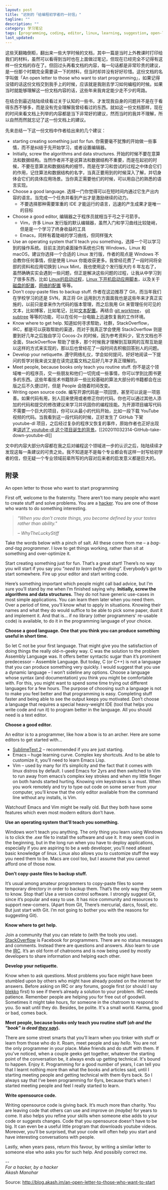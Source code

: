 ```yaml
---
layout: post
title: "迟到的「给编程初学者的一封信」"
tagline: ""
description: ""
category: 学习笔记
tags: [programming, coding, editor, linux, learning, suggestion, open-letter, ]
last_updated:
---
```



这些天翻箱倒柜，翻出来一些大学时候的文档，其中一篇是当时上外教课时打印给我们的材料，虽然可以看得到当时也在上面做过笔记，但现在已经完全不记得有这样一份文档的存在了。但回过头再看文档的内容，每一句话都是非常珍贵的建议，是一份那个时期完全需要读一下的材料，但当时却并没有好好珍惜。这份文档的名字叫做「An open letter to those who want to start programming」，如果记得没错的话这份文档交到我手上的时候，应该就是我刚去学习如何编程的时候。如果当时就能够理解这一份文档内容的话，这些年来我肯定能少走不少的弯路。

在结合到最近陆陆续续看过关于认知的一些书，才发现我自身的问题并不是在于看得东西不够多，而是没有完全理解我曾经看过的东西。就如这一份文档那样，现在的时间来看文档上列举的内容都是当下非常好的建议，然而当时的我并不理解，所以自然而然就忘记了这一份文档上的建议。

先来总结一下这一份文档中作者给出来的几个建议：

- starting creating something just for fun. 你需要毫不犹豫的开始做一些事情，而不是纠结于先开始学习，或者设置编辑器。
- Initially, screw the algorithms and data structures. 开始的时候不要在意算法和数据结构。当然作者并不是说算法和数据结构不重要，而是在起初的时候，不要在意算法和数据结构的细节，而是在学习和尝试的过程之中体会它们的作用，记住算法和数据结构的名字，当真正要用到的时候深入了解，并切身体会它们的具体应用场景。当你真正需要他们的时候，可以用自己的熟悉的语言实现。
- Choose a good language. 选择一门你觉得可以在短时间内通过它生产出内容的语言。当完成一个任务并看到产出才是激励继续的动力。
    - 不要选择那种需要笨重的 IDE 才能运行的语言，迅速的产生成果才是唯一的目标
- Choose a good editor, 编辑器之于程序员就相当于弓之于弓箭手。
    - Vim，许多 Linux 发行版的默认编辑器，虽然入门和学习曲线比较陡峭，但是是一个学习了终身收益的工具
    - Emacs，同样有着陡峭的学习曲线，但同样强大
- Use an operating system that'll teach you something，选择一个可以学习到的操作系统。目前主流的桌面操作系统也只有 Windows，Linux 和 macOS，建议你选择一个合适的 Linux 发行版，作者的观点是 Windows 不会教你任何事情，但是使用 Linux 你能收获更多。我曾经花费了一段时间将全部的资料和应用切换到 Linux Mint，我也使用这个发行版大约 6 年左右了，虽然确确实实会遇到一些问题，但正是解决这些问题的过程，让我从中学习到了很多东西，比如 [Linux的启动过程](/post/2017/09/linux-system-boot-sequence.html)，[Linux 下开机启动应用脚本](/post/2018/02/linux-manage-startup-script.html)，以及关于[磁盘的配置](/post/2019/02/fstab-file.html)，[网络的配置](/post/2019/08/ubuntu-linux-mint-network-configuration.html) 等等。
- Don't copy-paste files to backup stuff. 作者在这边推荐了 Git，而当年我们在学校学习的还是 SVN，真正将 Git 运用到方方面面我也是这些年来才真正实施的，以前只是拿来作为代码的版本管理，而之后我用 Git 来管理任何可见的文本，比如博客，比如笔记，比如[文本配置](https://github.com/einverne/dotfiles)。再结合 [git worktree](/post/2019/03/git-worktree.html)， [git subtree](/post/2020/04/git-subtree-usage.html) 等等的功能，可以在任何一台电脑上迅速恢复我的工作环境。
- Know where to get help. 知道如何寻求帮助，社群，StackOverflow，IRC，都是可以获取帮助的渠道，而对于我真正学会使用 StackOverflow 则是要到好几年之后独自学习 Cocos-2x 的时候，因为参考资料少，官方文档也不全面，StackOverflow 帮助了很多，那个时候我才理解到互联网的互帮互助是以这样的方式来实现的，那以后也曾经花了一段时间去积极回答别人的问题。
- Develop your netiquette. 遵守网络礼仪，学会如何提问，好好地阅读一下提问的哲学对我来说又是在读完这篇文档之后好几年才真正理解的。
- Meet people, because books only teach you routine stuff. 你不是这个领域唯一的程序员，交一些朋友和他们一切完成一些事情，你可以学到比图书更多的东西。这些年看技术书籍除非一些比较基础的算法大部分的书籍都会在出版之后不久便过时，但是 People 会随着时间改变。
- Writing open source code. 编写开源代码是一项回馈，甚至可以说是一项慈善。如果代码有用，别人回来使用或者修正你的代码。你也可以通过其他人添加的代码和提交的修改建议来学习并巩固你的编程技能。为开源项目编写代码不需要一个巨大的项目，你可以从最小的代码开始，比如一段下载 YouTube 视频的代码。当我看到这一段代码的时候，正好发生了 GitHub 下架 youtube-dl 项目，之后经过复杂的程序又恢复的事件，原始作者也正好出现来[讲述了 youtube-dl 这个项目诞生的背景](https://rg3.name/202011071352.html)。[[202011032314-GitHub-take-down-youtube-dl]]


文中的内容大部分内容都在我之后对编程这个领域进一步的认识之后，陆陆续续才发现这每一条建议的可贵之处。我不知道是不是每个专业都会有这样一封写给初学者的信，但无疑一个专业领域前辈所写的内容对后来者的启发意义都是巨大的。



## 附录


An open letter to those who want to start programming


First off, welcome to the fraternity. There aren’t too many people who want to create stuff and solve problems. You are a [hacker](http://www.paulgraham.com/hp.html). You are one of those who wants to do something interesting.

> _“When you don’t create things, you become defined by your tastes rather than ability."_
> 
> _– WhyTheLuckyStiff_

Take the words below with a pinch of salt. All these come from me – a _bag-and-tag programmer_. I love to get things working, rather than sit at something and over-optimize it.

Start creating something just for fun. That’s a great start! There’s no way you will start if you say you “_need to learn before doing_”. Everybody’s got to start somewhere. Fire up your editor and start writing code.

Here’s something important which people might call bad advice, but I’m sure you’ll stand by me when I’m finished saying why. **Initially, screw the algorithms and data structures.** They do not have generic use-cases in most simple applications. You can learn them later when you need them. Over a period of time, you’ll know what to apply in situations. Knowing their names and what they do would suffice to be able to pick some paper, dust it and implement it. And that is… if no library (other programmers' re-usable code) is available, to do it in the programming language of your choice.

**Choose a good language. One that you think you can produce something useful in short time.**

So let C not be your first language. That might give you the satisfaction of doing things the really old-n-geeky way. C was the solution to the problem Assembly Language was. It offers better syntactic sugar than it’s prominent predecessor – Assemble Language. But today, C (or C++) is not a language that you can produce something very quickly. I would suggest that you use a dynamic language – I won’t sideline any options. Choose a language whose syntax (and documentation) you think you might be comfortable with. For this, you might want to spend some time trying out different languages for a few hours. The purpose of choosing such a language is not to make you feel better and that programming is easy. Completing stuff faster and being able to see the output keeps you motivated. Don’t choose a language that requires a special heavy-weight IDE (tool that helps you write code and run it) to program better in the language. All you should need is a text editor.

**Choose a good editor.**

An editor is to a programmer, like how a bow is to an archer. Here are some editors to get started with…

-   [SublimeText 2](http://www.sublimetext.com/2) – recommended if you are just starting.
-   Emacs – huge learning curve. Complex key shortcuts. And to be able to customize it, you’ll need to learn Emacs Lisp.
-   Vim – used by many for it’s simplicity and the fact that it comes with linux distros by default. I used Emacs for 2yrs and then switched to Vim to run away from emacs’s complex key strokes and when my little finger on both hands started hurting. Knowing vim keystrokes is a must. When you work remotely and try to type out code on some server from your computer, you’ll know that the only editor available from the command line without any installs, is Vim.

Watchout! Emacs and Vim might be really old. But they both have some features which even most modern editors don’t have.

**Use an operating system that’ll teach you something.**

Windows won’t teach you anything. The only thing you learn using Windows is to click the ._exe_ file to install the software and use it. It may seem cool in the beginning, but in the long run when you have to deploy applications, especially if you are aspiring to be a web developer, you’ll need atleast basic knowledge of linux. Linux also allows you to customize stuff the way you need them to be. Macs are cool too, but I assume that you cannot afford one of those now.

**Don’t copy-paste files to backup stuff.**

It’s usual among amateur programmers to copy-paste files to some temporary directory in order to backup them. That’s the only way they seem to know. Stop that! Use a version control software. I strongly suggest Git, since it’s popular and easy to use. It has nice community and resources to support new-comers. (Apart from Git, There’s mercurial, darcs, fossil, etc. But just start with Git. I’m not going to bother you with the reasons for suggesting Git).

**Know where to get help.**

Join a community that you can relate to (with the tools you use). [StackOverflow](http://stackoverflow.com/) is Facebook for programmers. There are no status messages and comments. Instead there are questions and answers. Also learn to use the [IRC](http://en.wikipedia.org/wiki/Internet_Relay_Chat). It’s an old form of chatrooms and is now being used by mostly developers to share information and helping each other.

**Develop your netiquette.**

Know when to ask questions. Most problems you face might have been stumbled upon by others who might have already posted on the internet for answers. Before asking on IRC or any forums, google first (or should I say [blekko](http://blekko.com/) first) to see if there’s already a solution to your problem. IRC needs patience. Remember people are helping you for free out of goodwill. Sometimes it might take hours, for someone in the chatroom to respond to you. So wait until they do. Besides, be polite. It's a small world. Karma, good or bad, comes back.

**Meet people, because books only teach you routine stuff (_oh and the "book" is dead [they say](http://diveintomark.org/archives/2011/04/29/the-book-is-dead)_).**

There are some street smarts that you’ll learn when you tinker with stuff or learn from those who do it. Roam, meet people and say _hello_. You are not the only programmer in your place. Make friends and do stuff with them. If you've noticed, when a couple geeks get together, whatever the starting point of the conversation be, it always ends up getting technical. It's bound to happen. Enjoy it. Programming for a good number of years, I can tell you that I learnt nothing more than what the books and articles said, until I starting meeting people and getting technical with them 6yrs back. So I always say that I’ve been programming for 6yrs, because that’s when I started meeting people and feel I really started to learn.

**Write opensource code.**

Writing opensource code is giving back. It’s much more than charity. You are leaving code that others can use and improve on _(maybe)_ for years to come. It also helps you refine your skills when someone else adds to your code or suggests changes. Code that you opensource doesn't have to be big. It can even be a useful little program that downloads youtube videos. Moreover, you’ll be surprised, that your code will often help you start and have interesting conversations with people.

Lastly, when years pass, return this favour, by writing a similar letter to someone else who asks you for such help. And possibily correct me.

_\--  
For a hacker, by a hacker  
Akash Manohar_

Source: http://blog.akash.im/an-open-letter-to-those-who-want-to-start  
